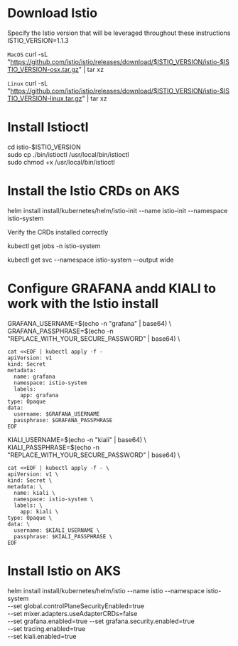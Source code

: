 # Download Istio

Specify the Istio version that will be leveraged throughout these instructions \
ISTIO_VERSION=1.1.3

```MacOS```
curl -sL "https://github.com/istio/istio/releases/download/$ISTIO_VERSION/istio-$ISTIO_VERSION-osx.tar.gz" | tar xz

```Linux```
curl -sL "https://github.com/istio/istio/releases/download/$ISTIO_VERSION/istio-$ISTIO_VERSION-linux.tar.gz" | tar xz

# Install Istioctl 

cd istio-$ISTIO_VERSION \
sudo cp ./bin/istioctl /usr/local/bin/istioctl \
sudo chmod +x /usr/local/bin/istioctl

# Install the Istio CRDs on AKS
helm install install/kubernetes/helm/istio-init --name istio-init --namespace istio-system

Verify the CRDs installed correctly

kubectl get jobs -n istio-system

kubectl get svc --namespace istio-system --output wide

# Configure GRAFANA andd KIALI to work with the Istio install


GRAFANA_USERNAME=$(echo -n "grafana" | base64) \
GRAFANA_PASSPHRASE=$(echo -n "REPLACE_WITH_YOUR_SECURE_PASSWORD" | base64) \

```
cat <<EOF | kubectl apply -f - 
apiVersion: v1 
kind: Secret 
metadata: 
  name: grafana 
  namespace: istio-system 
  labels: 
    app: grafana 
type: Opaque 
data: 
  username: $GRAFANA_USERNAME 
  passphrase: $GRAFANA_PASSPHRASE 
EOF
```


KIALI_USERNAME=$(echo -n "kiali" | base64) \
KIALI_PASSPHRASE=$(echo -n "REPLACE_WITH_YOUR_SECURE_PASSWORD" | base64) \

```
cat <<EOF | kubectl apply -f - \
apiVersion: v1 \
kind: Secret \
metadata: \
  name: kiali \
  namespace: istio-system \
  labels: \
    app: kiali \
type: Opaque \
data: \
  username: $KIALI_USERNAME \
  passphrase: $KIALI_PASSPHRASE \
EOF 
```

# Install Istio on AKS

helm install install/kubernetes/helm/istio --name istio --namespace istio-system \
  --set global.controlPlaneSecurityEnabled=true \
  --set mixer.adapters.useAdapterCRDs=false \
  --set grafana.enabled=true --set grafana.security.enabled=true \
  --set tracing.enabled=true \
  --set kiali.enabled=true

